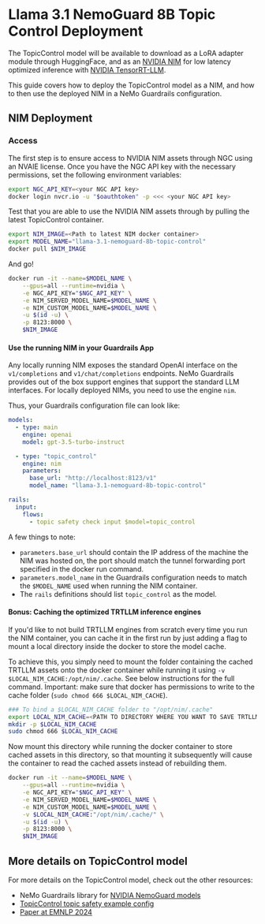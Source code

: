 # Llama 3.1 NemoGuard 8B Topic Control Deployment

The TopicControl model will be available to download as a LoRA adapter module through HuggingFace, and as an [NVIDIA NIM](https://docs.nvidia.com/nim/#nemoguard) for low latency optimized inference with [NVIDIA TensorRT-LLM](https://docs.nvidia.com/tensorrt-llm/index.html).

This guide covers how to deploy the TopicControl model as a NIM, and how to then use the deployed NIM in a NeMo Guardrails configuration.

## NIM Deployment

### Access

The first step is to ensure access to NVIDIA NIM assets through NGC using an NVAIE license.
Once you have the NGC API key with the necessary permissions, set the following environment variables:

```bash
export NGC_API_KEY=<your NGC API key>
docker login nvcr.io -u "$oauthtoken" -p <<< <your NGC API key>
```

Test that you are able to use the NVIDIA NIM assets through by pulling the latest TopicControl container.

```bash
export NIM_IMAGE=<Path to latest NIM docker container>
export MODEL_NAME="llama-3.1-nemoguard-8b-topic-control"
docker pull $NIM_IMAGE
```

And go!

```bash
docker run -it --name=$MODEL_NAME \
    --gpus=all --runtime=nvidia \
    -e NGC_API_KEY="$NGC_API_KEY" \
    -e NIM_SERVED_MODEL_NAME=$MODEL_NAME \
    -e NIM_CUSTOM_MODEL_NAME=$MODEL_NAME \
    -u $(id -u) \
    -p 8123:8000 \
    $NIM_IMAGE
```

#### Use the running NIM in your Guardrails App

Any locally running NIM exposes the standard OpenAI interface on the `v1/completions` and `v1/chat/completions` endpoints. NeMo Guardrails provides out of the box support engines that support the standard LLM interfaces. For locally deployed NIMs, you need to use the engine `nim`.

Thus, your Guardrails configuration file can look like:

```yaml
models:
  - type: main
    engine: openai
    model: gpt-3.5-turbo-instruct

  - type: "topic_control"
    engine: nim
    parameters:
      base_url: "http://localhost:8123/v1"
      model_name: "llama-3.1-nemoguard-8b-topic-control"

rails:
  input:
    flows:
      - topic safety check input $model=topic_control
```

A few things to note:

- `parameters.base_url` should contain the IP address of the machine the NIM was hosted on, the port should match the tunnel forwarding port specified in the docker run command.
- `parameters.model_name` in the Guardrails configuration needs to match the `$MODEL_NAME` used when running the NIM container.
- The `rails` definitions should list `topic_control` as the model.

#### Bonus: Caching the optimized TRTLLM inference engines

If you'd like to not build TRTLLM engines from scratch every time you run the NIM container, you can cache it in the first run by just adding a flag to mount a local directory inside the docker to store the model cache.

To achieve this, you simply need to mount the folder containing the cached TRTLLM assets onto the docker container while running it using `-v $LOCAL_NIM_CACHE:/opt/nim/.cache`. See below instructions for the full command. Important: make sure that docker has permissions to write to the cache folder (`sudo chmod 666 $LOCAL_NIM_CACHE`).

```bash
### To bind a $LOCAL_NIM_CACHE folder to "/opt/nim/.cache"
export LOCAL_NIM_CACHE=<PATH TO DIRECTORY WHERE YOU WANT TO SAVE TRTLLM ENGINE ASSETS>
mkdir -p $LOCAL_NIM_CACHE
sudo chmod 666 $LOCAL_NIM_CACHE
```

Now mount this directory while running the docker container to store cached assets in this directory, so that mounting it subsequently will cause the container to read the cached assets instead of rebuilding them.

```bash
docker run -it --name=$MODEL_NAME \
    --gpus=all --runtime=nvidia \
    -e NGC_API_KEY="$NGC_API_KEY" \
    -e NIM_SERVED_MODEL_NAME=$MODEL_NAME \
    -e NIM_CUSTOM_MODEL_NAME=$MODEL_NAME \
    -v $LOCAL_NIM_CACHE:"/opt/nim/.cache/" \
    -u $(id -u) \
    -p 8123:8000 \
    $NIM_IMAGE
```

## More details on TopicControl model

For more details on the TopicControl model, check out the other resources:

- NeMo Guardrails library for [NVIDIA NemoGuard models](../guardrails-library.md#nvidia-models)
- [TopicControl topic safety example config](../../../examples/configs/topic_safety/README.md)
- [Paper at EMNLP 2024](https://arxiv.org/abs/2404.03820)
